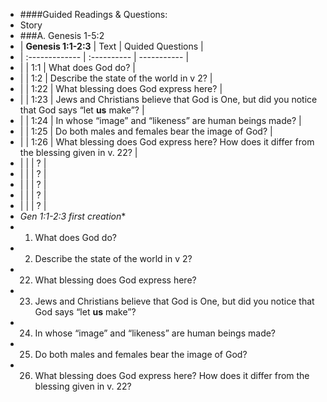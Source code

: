 - ####Guided Readings & Questions:
- Story
- ###A. Genesis 1-5:2
- | **Genesis 1:1-2:3**       | Text   | Quided Questions     |
- | :------------- | :---------- | ----------- |
- |   | 1:1  | What does God do?   |
- |   | 1:2 | Describe the state of the world in v 2? |
- |   | 1:22 | What blessing does God express here? |
- |   | 1:23 | Jews and Christians believe that God is One, but did you notice that God says “let **us** make”? |
- |   | 1:24 |  In whose “image” and “likeness” are human beings made? |
- |   | 1:25 | Do both males and females bear the image of God? |
- |   | 1:26 | What blessing does God express here? How does it differ from the blessing given in v. 22? |
- |   |  | ? |
- |   |  | ? |
- |   |  | ? |
- |   |  | ? |
- |   |  | ? |
- *Gen 1:1-2:3 first creation**
- 1. What does God do?
- 2. Describe the state of the world in v 2?
- 22. What blessing does God express here?
- 23. Jews and Christians believe that God is One, but did you notice that God says “let **us** make”?
- 24. In whose “image” and “likeness” are human beings made?
- 25. Do both males and females bear the image of God?
- 26. What blessing does God express here? How does it differ from the blessing given in v. 22?
